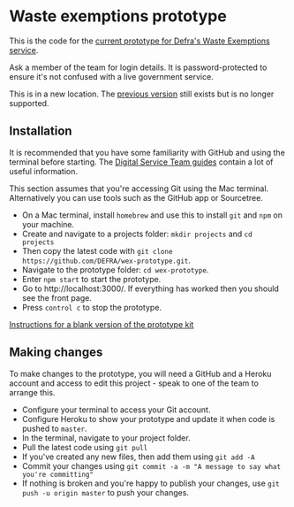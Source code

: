# Waste exemptions prototype

This is the code for the [current prototype for Defra's Waste Exemptions service](https://wex-prototype.herokuapp.com/).

Ask a member of the team for login details. It is password-protected to ensure it's not confused with a live government service.

This is in a new location. The [previous version](https://waste-exemptions-renewals.herokuapp.com/) still exists but is no longer supported.

## Installation

It is recommended that you have some familiarity with GitHub and using the terminal before starting. The [Digital Service Team guides](https://github.com/DEFRA/dst-guides) contain a lot of useful information.

This section assumes that you're accessing Git using the Mac terminal. Alternatively you can use tools such as the GitHub app or Sourcetree.

* On a Mac terminal, install `homebrew` and use this to install `git` and `npm` on your machine.
* Create and navigate to a projects folder: `mkdir projects` and `cd projects`
* Then copy the latest code with `git clone https://github.com/DEFRA/wex-prototype.git`.
* Navigate to the prototype folder: `cd wex-prototype`.
* Enter `npm start` to start the prototype.
* Go to http://localhost:3000/. If everything has worked then you should see the front page.
* Press `control c` to stop the prototype.

[Instructions for a blank version of the prototype kit](https://github.com/DEFRA/wex-prototype/blob/master/docs/documentation/install/introduction.md)

## Making changes

To make changes to the prototype, you will need a GitHub and a Heroku account and access to edit this project - speak to one of the team to arrange this.

* Configure your terminal to access your Git account.
* Configure Heroku to show your prototype and update it when code is pushed to `master`.
* In the terminal, navigate to your project folder.
* Pull the latest code using `git pull`
* If you've created any new files, then add them using `git add -A`
* Commit your changes using `git commit -a -m "A message to say what you're committing"`
* If nothing is broken and you're happy to publish your changes, use `git push -u origin master` to push your changes.
